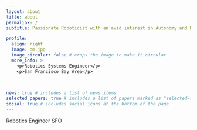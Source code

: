 ```yaml
---
layout: about
title: about
permalink: /
subtitle: Passionate Roboticist with an avid interest in Autonomy and Robotics Software Development

profile:
  align: right
  image: om.jpg
  image_circular: false # crops the image to make it circular
  more_info: >
    <p>Robotics Systems Engineer</p>
    <p>San Francisco Bay Area</p>
    
    

news: true # includes a list of news items
selected_papers: true # includes a list of papers marked as "selected={true}"
social: true # includes social icons at the bottom of the page
---
```


Robotics Engineer SFO